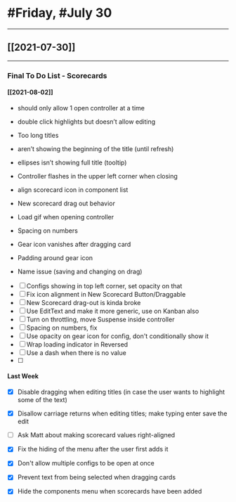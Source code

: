 # #Friday, #July 30
---

## [[2021-07-30]]

---

### Final To Do List - Scorecards


#### [[2021-08-02]]

-   should only allow 1 open controller at a time
-   double click highlights but doesn’t allow editing
-   Too long titles

- aren’t showing the beginning of the title (until refresh)  
- ellipses isn’t showing full title (tooltip)

-   Controller flashes in the upper left corner when closing
-   align scorecard icon in component list
-   New scorecard drag out behavior
-   Load gif when opening controller
-   Spacing on numbers
-   Gear icon vanishes after dragging card
-   Padding around gear icon
-   Name issue (saving and changing on drag)





- [ ] Configs showing in top left corner, set opacity on that 
- [ ] Fix icon alignment in New Scorecard Button/Draggable
- [ ] New Scorecard drag-out is kinda broke
- [ ] Use EditText and make it more generic, use on Kanban also
- [ ] Turn on throttling, move Suspense inside controller
- [ ] Spacing on numbers, fix
- [ ] Use opacity on gear icon for config, don't conditionally show it
- [ ] Wrap loading indicator in Reversed
- [ ] Use a dash when there is no value
- [ ] 



#### Last Week


- [x] Disable dragging when editing titles (in case the user wants to highlight some of the text)
- [x] Disallow carriage returns when editing titles; make typing enter save the edit
- [ ] Ask Matt about making scorecard values right-aligned
- [x] Fix the hiding of the menu after the user first adds it
- [x] Don't allow multiple configs to be open at once
- [x] Prevent text from being selected when dragging cards
- [x] Hide the components menu when scorecards have been added



